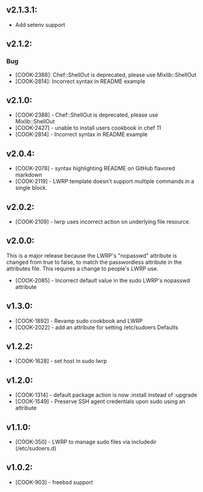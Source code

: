 ## v2.1.3.1:

* Add setenv support

## v2.1.2:

### Bug

- [COOK-2388]: Chef::ShellOut is deprecated, please use Mixlib::ShellOut
- [COOK-2814]: Incorrect syntax in README example

## v2.1.0:

* [COOK-2388] - Chef::ShellOut is deprecated, please use
  Mixlib::ShellOut
* [COOK-2427] - unable to install users cookbook in chef 11
* [COOK-2814] - Incorrect syntax in README example

## v2.0.4:

* [COOK-2078] - syntax highlighting README on GitHub flavored markdown
* [COOK-2119] - LWRP template doesn't support multiple commands in a
  single block.

## v2.0.2:

* [COOK-2109] - lwrp uses incorrect action on underlying file
  resource.

## v2.0.0:

This is a major release because the LWRP's "nopasswd" attribute is
changed from true to false, to match the passwordless attribute in the
attributes file. This requires a change to people's LWRP use.

* [COOK-2085] - Incorrect default value in the sudo LWRP's nopasswd attribute

## v1.3.0:

* [COOK-1892] - Revamp sudo cookbook and LWRP
* [COOK-2022] - add an attribute for setting /etc/sudoers Defaults

## v1.2.2:

* [COOK-1628] - set host in sudo lwrp

## v1.2.0:

* [COOK-1314] - default package action is now :install instead of :upgrade
* [COOK-1549] - Preserve SSH agent credentials upon sudo using an attribute

## v1.1.0:

* [COOK-350] - LWRP to manage sudo files via includedir (/etc/sudoers.d)

## v1.0.2:

* [COOK-903] - freebsd support
